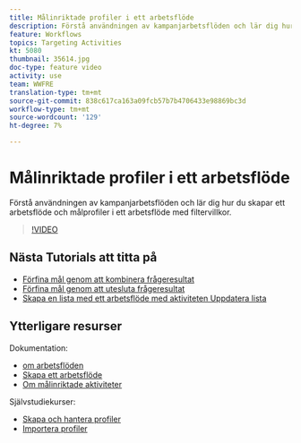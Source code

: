```yaml
---
title: Målinriktade profiler i ett arbetsflöde
description: Förstå användningen av kampanjarbetsflöden och lär dig hur du skapar ett arbetsflöde och målprofiler i ett arbetsflöde med filtervillkor.
feature: Workflows
topics: Targeting Activities
kt: 5080
thumbnail: 35614.jpg
doc-type: feature video
activity: use
team: WWFRE
translation-type: tm+mt
source-git-commit: 838c617ca163a09fcb57b7b4706433e98869bc3d
workflow-type: tm+mt
source-wordcount: '129'
ht-degree: 7%

---
```



# Målinriktade profiler i ett arbetsflöde

Förstå användningen av kampanjarbetsflöden och lär dig hur du skapar ett arbetsflöde och målprofiler i ett arbetsflöde med filtervillkor.

>[!VIDEO](https://video.tv.adobe.com/v/35614?quality=12)

## Nästa Tutorials att titta på

* [Förfina mål genom att kombinera frågeresultat](/help/automating-with-workflows/refining-targets-by-combining-query-results.md)
* [Förfina mål genom att utesluta frågeresultat](/help/automating-with-workflows/refining-targets-by-excluding-query-results.md)
* [Skapa en lista med ett arbetsflöde med aktiviteten Uppdatera lista](/help/automating-with-workflows/using-the-update-list-activity.md)

## Ytterligare resurser

Dokumentation:

* [om arbetsflöden](https://docs.adobe.com/content/help/en/campaign-classic/using/automating-with-workflows/introduction/about-workflows.html)
* [Skapa ett arbetsflöde](https://docs.adobe.com/content/help/en/campaign-classic-learn/tutorials/getting-started/creating-a-workflow.html)
* [Om målinriktade aktiviteter](https://docs.adobe.com/content/help/en/campaign-classic/using/automating-with-workflows/targeting-activities/about-targeting-activities.html)

Självstudiekurser:

* [Skapa och hantera profiler](/help/profile-management/create-and-manage-profiles.md)
* [Importera profiler](/help/data-management/importing-profiles.md)

